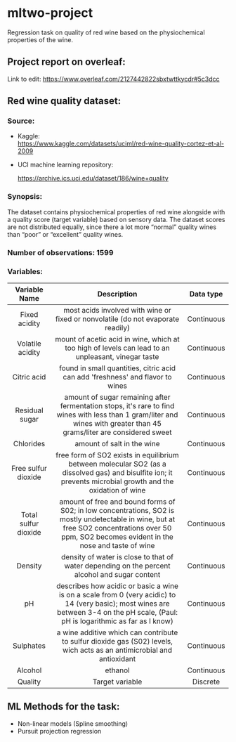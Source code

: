 # mltwo-project
Regression task on quality of red wine based on the physiochemical properties of the wine.

## Project report on overleaf:
Link to edit: https://www.overleaf.com/2127442822sbxtwttkycdr#5c3dcc 

## Red wine quality dataset:
### Source:

- Kaggle:  
    https://www.kaggle.com/datasets/uciml/red-wine-quality-cortez-et-al-2009 

- UCI machine learning repository: 

    https://archive.ics.uci.edu/dataset/186/wine+quality 

### Synopsis: 
The dataset contains physiochemical properties of red wine alongside with a quality score 
(target variable) based on sensory data. The dataset scores are not distributed equally, since 
there a lot more “normal” quality wines than “poor” or “excellent” quality wines. 

### Number of observations: 1599

### Variables:

| Variable Name         | Description       | Data type  |
| :---:                 | :---:             | :---:      |
| Fixed acidity         |most acids involved with wine or fixed or nonvolatile (do not evaporate readily) | Continuous |
| Volatile acidity      |mount of acetic acid in wine, which at too high of levels can lead to an unpleasant, vinegar taste | Continuous |
| Citric acid           |found in small quantities, citric acid can add 'freshness' and flavor to wines| Continuous |
| Residual sugar        |amount of sugar remaining after fermentation stops, it's rare to find wines with less than 1 gram/liter and wines with greater than 45 grams/liter are considered sweet | Continuous |
| Chlorides             |amount of salt in the wine| Continuous |
| Free sulfur dioxide   |free form of SO2 exists in equilibrium between molecular SO2 (as a dissolved gas) and bisulfite ion; it prevents microbial growth and the oxidation of wine| Continuous |
| Total sulfur dioxide  |amount of free and bound forms of S02; in low concentrations, SO2 is mostly undetectable in wine, but at free SO2 concentrations over 50 ppm, SO2 becomes evident in the nose and taste of wine| Continuous |
| Density               |density of water is close to that of water depending on the percent alcohol and sugar content| Continuous |
| pH                    |describes how acidic or basic a wine is on a scale from 0 (very acidic) to 14 (very basic); most wines are between 3-4 on the pH scale, (Paul: pH is logarithmic as far as I know)| Continuous |
| Sulphates             |a wine additive which can contribute to sulfur dioxide gas (S02) levels, wich acts as an antimicrobial and antioxidant| Continuous |
| Alcohol               |ethanol| Continuous |
| Quality               | Target variable   | Discrete    |

## ML Methods for the task:
- Non-linear models (Spline smoothing) 
- Pursuit projection regression 
